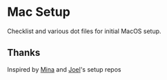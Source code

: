 # Mac Setup

Checklist and various dot files for initial MacOS setup.

## Thanks

Inspired by [Mina](https://github.com/minamarkham/setup) and [Joel](https://github.com/jglovier/my-setup)'s setup repos
